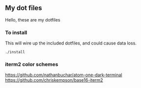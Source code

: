 ## My dot files

Hello, these are my dotfiles

### To install

This will wire up the included dotfiles, and could cause data loss.

`./install`

### iterm2 color schemes

https://github.com/nathanbuchar/atom-one-dark-terminal
https://github.com/chriskempson/base16-iterm2
